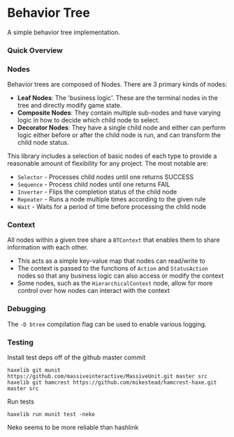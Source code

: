 # Behavior Tree

A simple behavior tree implementation. 

### **Quick Overview**

### Nodes

Behavior trees are composed of Nodes. There are 3 primary kinds of nodes:
* **Leaf Nodes**: The 'business logic'. These are the terminal nodes in the tree and directly modify game state.
* **Composite Nodes**: They contain multiple sub-nodes and have varying logic in how to decide which child node to select.
* **Decorator Nodes**: They have a single child node and either can perform logic either before or after the child node is run, and can transform the child node status.

This library includes a selection of basic nodes of each type to provide a reasonable amount of flexibility for any project. The most notable are:

* `Selector` - Processes child nodes until one returns SUCCESS
* `Sequence` - Process child nodes until one returns FAIL
* `Inverter` - Flips the completion status of the child node
* `Repeater` - Runs a node multiple times according to the given rule
* `Wait` - Waits for a period of time before processing the child node

### Context

All nodes within a given tree share a `BTContext` that enables them to share information with each other.

* This acts as a simple key-value map that nodes can read/write to
* The context is passed to the functions of `Action` and `StatusAction` nodes so that any business logic can also access or modify the context
* Some nodes, such as the `HierarchicalContext` node, allow for more control over how nodes can interact with the context

### Debugging
The `-D btree` compilation flag can be used to enable various logging.

### Testing

Install test deps off of the github master commit
```
haxelib git munit https://github.com/massiveinteractive/MassiveUnit.git master src
haxelib git hamcrest https://github.com/mikestead/hamcrest-haxe.git master src
```

Run tests
```
haxelib run munit test -neko
```

Neko seems to be more reliable than hashlink